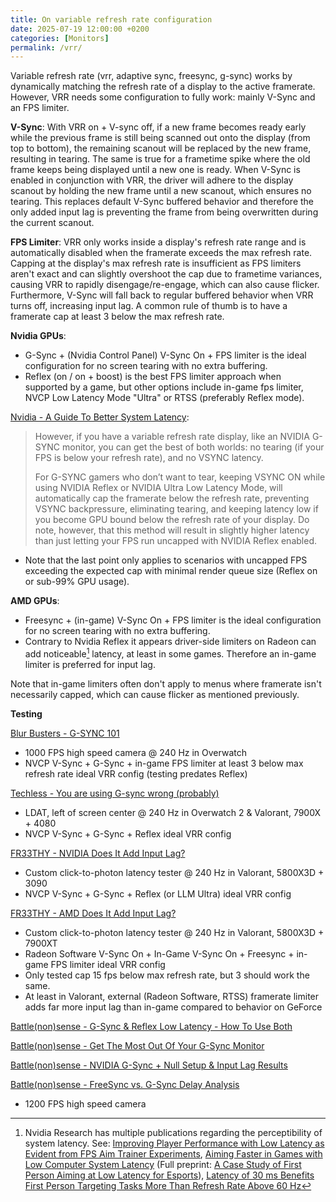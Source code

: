```yaml
---
title: On variable refresh rate configuration
date: 2025-07-19 12:00:00 +0200
categories: [Monitors]
permalink: /vrr/
---
```


Variable refresh rate (vrr, adaptive sync, freesync, g-sync) works by dynamically matching the refresh rate of a display to the active framerate. However, VRR needs some configuration to fully work: mainly V-Sync and an FPS limiter.

**V-Sync**: With VRR on + V-sync off, if a new frame becomes ready early while the previous frame is still being scanned out onto the display (from top to bottom), the remaining scanout will be replaced by the new frame, resulting in tearing. The same is true for a frametime spike where the old frame keeps being displayed until a new one is ready. When V-Sync is enabled in conjunction with VRR, the driver will adhere to the display scanout by holding the new frame until a new scanout, which ensures no tearing. This replaces default V-Sync buffered behavior and therefore the only added input lag is preventing the frame from being overwritten during the current scanout.

**FPS Limiter**: VRR only works inside a display's refresh rate range and is automatically disabled when the framerate exceeds the max refresh rate. Capping at the display's max refresh rate is insufficient as FPS limiters aren't exact and can slightly overshoot the cap due to frametime variances, causing VRR to rapidly disengage/re-engage, which can also cause flicker. Furthermore, V-Sync will fall back to regular buffered behavior when VRR turns off, increasing input lag. A common rule of thumb is to have a framerate cap at least 3 below the max refresh rate.

**Nvidia GPUs**:
- G-Sync + (Nvidia Control Panel) V-Sync On + FPS limiter is the ideal configuration for no screen tearing with no extra buffering.
- Reflex (on / on + boost) is the best FPS limiter approach when supported by a game, but other options include in-game fps limiter, NVCP Low Latency Mode "Ultra" or RTSS (preferably Reflex mode).

[Nvidia - A Guide To Better System Latency](<https://www.nvidia.com/en-us/geforce/guides/gfecnt/202010/system-latency-optimization-guide/>):
> However, if you have a variable refresh rate display, like an NVIDIA G-SYNC monitor, you can get the best of both worlds: no tearing (if your FPS is below your refresh rate), and no VSYNC latency.
> 
> For G-SYNC gamers who don’t want to tear, keeping VSYNC ON while using NVIDIA Reflex or NVIDIA Ultra Low Latency Mode, will automatically cap the framerate below the refresh rate, preventing VSYNC backpressure, eliminating tearing, and keeping latency low if you become GPU bound below the refresh rate of your display. Do note, however, that this method will result in slightly higher latency than just letting your FPS run uncapped with NVIDIA Reflex enabled.

- Note that the last point only applies to scenarios with uncapped FPS exceeding the expected cap with minimal render queue size (Reflex on or sub-99% GPU usage).

**AMD GPUs**:
- Freesync + (in-game) V-Sync On + FPS limiter is the ideal configuration for no screen tearing with no extra buffering.
- Contrary to Nvidia Reflex it appears driver-side limiters on Radeon can add noticeable[^1] latency, at least in some games. Therefore an in-game limiter is preferred for input lag.

Note that in-game limiters often don't apply to menus where framerate isn't necessarily capped, which can cause flicker as mentioned previously.

**Testing**

[Blur Busters - G-SYNC 101](<https://blurbusters.com/gsync/gsync101-input-lag-tests-and-settings/>)
- 1000 FPS high speed camera @ 240 Hz in Overwatch
- NVCP V-Sync + G-Sync + in-game FPS limiter at least 3 below max refresh rate ideal VRR config (testing predates Reflex)

[Techless - You are using G-sync wrong (probably)](<https://www.youtube.com/watch?v=5mWMP96UdGU>)
- LDAT, left of screen center @ 240 Hz in Overwatch 2 & Valorant, 7900X + 4080
- NVCP V-Sync + G-Sync + Reflex ideal VRR config

[FR33THY - NVIDIA Does It Add Input Lag?](<https://www.youtube.com/watch?v=zv2UTb1BllM>)
- Custom click-to-photon latency tester @ 240 Hz in Valorant, 5800X3D + 3090
- NVCP V-Sync + G-Sync + Reflex (or LLM Ultra) ideal VRR config

[FR33THY - AMD Does It Add Input Lag?](<https://www.youtube.com/watch?v=9l_r5ejfPZc>)
- Custom click-to-photon latency tester @ 240 Hz in Valorant, 5800X3D + 7900XT
- Radeon Software V-Sync On + In-Game V-Sync On + Freesync + in-game FPS limiter ideal VRR config
 - Only tested cap 15 fps below max refresh rate, but 3 should work the same.
- At least in Valorant, external (Radeon Software, RTSS) framerate limiter adds far more input lag than in-game compared to behavior on GeForce

[Battle(non)sense - G-Sync & Reflex Low Latency - How To Use Both](<https://www.youtube.com/watch?v=Gub1bI12ODY>)

[Battle(non)sense - Get The Most Out Of Your G-Sync Monitor](<https://www.youtube.com/watch?v=YR0vNs0ZdWI>)
 
[Battle(non)sense - NVIDIA G-Sync + Null Setup & Input Lag Results](<https://www.youtube.com/watch?v=OAFuiBTFo5E>)
 
[Battle(non)sense - FreeSync vs. G-Sync Delay Analysis](<https://www.youtube.com/watch?v=mVNRNOcLUuA>)
- 1200 FPS high speed camera

[^1]: Nvidia Research has multiple publications regarding the perceptibility of system latency. See: [Improving Player Performance with Low Latency as Evident from FPS Aim Trainer Experiments](<https://developer.nvidia.com/blog/improving-player-performance-with-low-latency-as-evident-from-fps-aim-trainer-experiments/>), [Aiming Faster in Games with Low Computer System Latency](<https://developer.nvidia.com/blog/aiming-faster-in-games-with-low-computer-system-latency/>) (Full preprint: [A Case Study of First Person Aiming at Low Latency for Esports](<https://research.nvidia.com/publication/2021-05_case-study-first-person-aiming-low-latency-esports>)), [Latency of 30 ms Benefits First Person Targeting Tasks More Than Refresh Rate Above 60 Hz](<https://research.nvidia.com/publication/2019-11_latency-30-ms-benefits-first-person-targeting-tasks-more-refresh-rate-above-60>)
